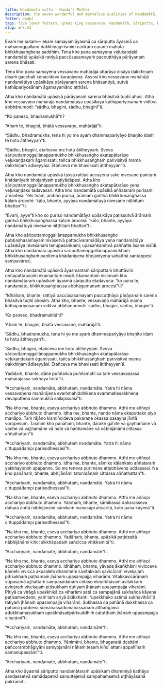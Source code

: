 ```yaml
---
title: Nandamātā sutta - Nanda's Mother
description: The seven wonderful and marvelous qualities of Nandamātā, a female lay disciple.
fetter: doubt
tags: five lower fetters, great king Vessavaṇa, Nandamātā, Sāriputta, Moggallāna, jhana, an, an7
slug: an7.53
---
```


Evaṁ me sutaṁ— ekaṁ samayaṁ āyasmā ca sāriputto āyasmā ca mahāmoggallāno dakkhiṇāgirismiṁ cārikaṁ caranti mahatā bhikkhusaṅghena saddhiṁ. Tena kho pana samayena veḷukaṇḍakī nandamātā upāsikā rattiyā paccūsasamayaṁ paccuṭṭhāya pārāyanaṁ sarena bhāsati.

Tena kho pana samayena vessavaṇo mahārājā uttarāya disāya dakkhiṇaṁ disaṁ gacchati kenacideva karaṇīyena. Assosi kho vessavaṇo mahārājā nandamātāya upāsikāya pārāyanaṁ sarena bhāsantiyā, sutvā kathāpariyosānaṁ āgamayamāno aṭṭhāsi.

Atha kho nandamātā upāsikā pārāyanaṁ sarena bhāsitvā tuṇhī ahosi. Atha kho vessavaṇo mahārājā nandamātāya upāsikāya kathāpariyosānaṁ viditvā abbhānumodi: “sādhu, bhagini, sādhu, bhaginī”ti.

“Ko paneso, bhadramukhā”ti?

“Ahaṁ te, bhagini, bhātā vessavaṇo, mahārājā”ti.

“Sādhu, bhadramukha, tena hi yo me ayaṁ dhammapariyāyo bhaṇito idaṁ te hotu ātitheyyan”ti.

“Sādhu, bhagini, etañceva me hotu ātitheyyaṁ. Sveva sāriputtamoggallānappamukho bhikkhusaṅgho akatapātarāso veḷukaṇḍakaṁ āgamissati, tañca bhikkhusaṅghaṁ parivisitvā mama dakkhiṇaṁ ādiseyyāsi. Etañceva me bhavissati ātitheyyan”ti.

Atha kho nandamātā upāsikā tassā rattiyā accayena sake nivesane paṇītaṁ khādanīyaṁ bhojanīyaṁ paṭiyādāpesi. Atha kho sāriputtamoggallānappamukho bhikkhusaṅgho akatapātarāso yena veḷukaṇḍako tadavasari. Atha kho nandamātā upāsikā aññataraṁ purisaṁ āmantesi: “ehi tvaṁ, ambho purisa, ārāmaṁ gantvā bhikkhusaṅghassa kālaṁ ārocehi: ‘kālo, bhante, ayyāya nandamātuyā nivesane niṭṭhitaṁ bhattan’”ti.

“Evaṁ, ayye”ti kho so puriso nandamātāya upāsikāya paṭissutvā ārāmaṁ gantvā bhikkhusaṅghassa kālaṁ ārocesi: “kālo, bhante, ayyāya nandamātuyā nivesane niṭṭhitaṁ bhattan”ti.

Atha kho sāriputtamoggallānappamukho bhikkhusaṅgho pubbaṇhasamayaṁ nivāsetvā pattacīvaramādāya yena nandamātāya upāsikāya nivesanaṁ tenupasaṅkami; upasaṅkamitvā paññatte āsane nisīdi. Atha kho nandamātā upāsikā sāriputtamoggallānappamukhaṁ bhikkhusaṅghaṁ paṇītena khādanīyena bhojanīyena sahatthā santappesi sampavāresi.

Atha kho nandamātā upāsikā āyasmantaṁ sāriputtaṁ bhuttāviṁ onītapattapāṇiṁ ekamantaṁ nisīdi. Ekamantaṁ nisinnaṁ kho nandamātaraṁ upāsikaṁ āyasmā sāriputto etadavoca: “ko pana te, nandamāte, bhikkhusaṅghassa abbhāgamanaṁ ārocesī”ti?

“Idhāhaṁ, bhante, rattiyā paccūsasamayaṁ paccuṭṭhāya pārāyanaṁ sarena bhāsitvā tuṇhī ahosiṁ. Atha kho, bhante, vessavaṇo mahārājā mama kathāpariyosānaṁ viditvā abbhānumodi: ‘sādhu, bhagini, sādhu, bhaginī’ti.

‘Ko paneso, bhadramukhā’ti?

‘Ahaṁ te, bhagini, bhātā vessavaṇo, mahārājā’ti.

‘Sādhu, bhadramukha, tena hi yo me ayaṁ dhammapariyāyo bhaṇito idaṁ te hotu ātitheyyan’ti.

‘Sādhu, bhagini, etañceva me hotu ātitheyyaṁ. Sveva sāriputtamoggallānappamukho bhikkhusaṅgho akatapātarāso veḷukaṇḍakaṁ āgamissati, tañca bhikkhusaṅghaṁ parivisitvā mama dakkhiṇaṁ ādiseyyāsi. Etañceva me bhavissati ātitheyyan’ti.

Yadidaṁ, bhante, dāne puññañca puññamahī ca taṁ vessavaṇassa mahārājassa sukhāya hotū”ti.

“Acchariyaṁ, nandamāte, abbhutaṁ, nandamāte. Yatra hi nāma vessavaṇena mahārājena evaṁmahiddhikena evaṁmahesakkhena devaputtena sammukhā sallapissasī”ti.

“Na kho me, bhante, eseva acchariyo abbhuto dhammo. Atthi me aññopi acchariyo abbhuto dhammo. Idha me, bhante, nando nāma ekaputtako piyo manāpo. Taṁ rājāno kismiñcideva pakaraṇe okassa pasayha jīvitā voropesuṁ. Tasmiṁ kho panāhaṁ, bhante, dārake gahite vā gayhamāne vā vadhe vā vajjhamāne vā hate vā haññamāne vā nābhijānāmi cittassa aññathattan”ti.

“Acchariyaṁ, nandamāte, abbhutaṁ nandamāte. Yatra hi nāma cittuppādampi parisodhessasī”ti.

“Na kho me, bhante, eseva acchariyo abbhuto dhammo. Atthi me aññopi acchariyo abbhuto dhammo. Idha me, bhante, sāmiko kālaṅkato aññataraṁ yakkhayoniṁ upapanno. So me teneva purimena attabhāvena uddassesi. Na kho panāhaṁ, bhante, abhijānāmi tatonidānaṁ cittassa aññathattan”ti.

“Acchariyaṁ, nandamāte, abbhutaṁ, nandamāte. Yatra hi nāma cittuppādampi parisodhessasī”ti.

“Na kho me, bhante, eseva acchariyo abbhuto dhammo. Atthi me aññopi acchariyo abbhuto dhammo. Yatohaṁ, bhante, sāmikassa daharasseva daharā ānītā nābhijānāmi sāmikaṁ manasāpi aticaritā, kuto pana kāyenā”ti.

“Acchariyaṁ, nandamāte, abbhutaṁ, nandamāte. Yatra hi nāma cittuppādampi parisodhessasī”ti.

“Na kho me, bhante, eseva acchariyo abbhuto dhammo. Atthi me aññopi acchariyo abbhuto dhammo. Yadāhaṁ, bhante, upāsikā paṭidesitā nābhijānāmi kiñci sikkhāpadaṁ sañcicca vītikkamitā”ti.

“Acchariyaṁ, nandamāte, abbhutaṁ, nandamāte”ti.

“Na kho me, bhante, eseva acchariyo abbhuto dhammo. Atthi me aññopi acchariyo abbhuto dhammo. Idhāhaṁ, bhante, yāvade ākaṅkhāmi vivicceva kāmehi vivicca akusalehi dhammehi savitakkaṁ savicāraṁ vivekajaṁ pītisukhaṁ paṭhamaṁ jhānaṁ upasampajja viharāmi. Vitakkavicārānaṁ vūpasamā ajjhattaṁ sampasādanaṁ cetaso ekodibhāvaṁ avitakkaṁ avicāraṁ vivekajaṁ pītisukhaṁ dutiyaṁ jhānaṁ upasampajja viharāmi. Pītiyā ca virāgā upekkhikā ca viharāmi satā ca sampajānā sukhañca kāyena paṭisaṁvedemi, yaṁ taṁ ariyā ācikkhanti: ‘upekkhako satimā sukhavihārī’ti tatiyaṁ jhānaṁ upasampajja viharāmi. Sukhassa ca pahānā dukkhassa ca pahānā pubbeva somanassadomanassānaṁ atthaṅgamā adukkhamasukhaṁ upekkhāsatipārisuddhiṁ catutthaṁ jhānaṁ upasampajja viharāmī”ti.

“Acchariyaṁ, nandamāte, abbhutaṁ, nandamāte”ti.

“Na kho me, bhante, eseva acchariyo abbhuto dhammo. Atthi me aññopi acchariyo abbhuto dhammo. Yānimāni, bhante, bhagavatā desitāni pañcorambhāgiyāni saṁyojanāni nāhaṁ tesaṁ kiñci attani appahīnaṁ samanupassāmī”ti.

“Acchariyaṁ, nandamāte, abbhutaṁ, nandamāte”ti.

Atha kho āyasmā sāriputto nandamātaraṁ upāsikaṁ dhammiyā kathāya sandassetvā samādapetvā samuttejetvā sampahaṁsetvā uṭṭhāyāsanā pakkāmīti.
